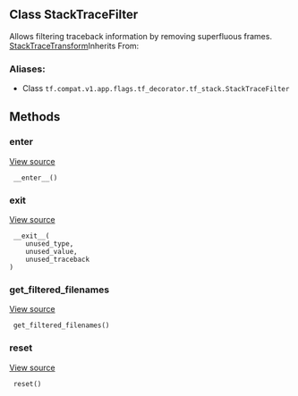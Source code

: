 ## Class StackTraceFilter

Allows filtering traceback information by removing superfluous frames.
[StackTraceTransform](https://www.tensorflow.org/api_docs/python/tf/compat/v1/flags/tf_decorator/tf_stack/StackTraceTransform)Inherits From: 

### Aliases:
- Class `tf.compat.v1.app.flags.tf_decorator.tf_stack.StackTraceFilter`
## Methods
### __enter__
[View source](https://github.com/tensorflow/tensorflow/blob/r2.0/tensorflow/python/util/tf_stack.py#L59-L75)


```
 __enter__()
```
### __exit__
[View source](https://github.com/tensorflow/tensorflow/blob/r2.0/tensorflow/python/util/tf_stack.py#L77-L79)


```
 __exit__(
    unused_type,
    unused_value,
    unused_traceback
)
```
### get_filtered_filenames
[View source](https://github.com/tensorflow/tensorflow/blob/r2.0/tensorflow/python/util/tf_stack.py#L104-L105)


```
 get_filtered_filenames()
```
### reset
[View source](https://github.com/tensorflow/tensorflow/blob/r2.0/tensorflow/python/util/tf_stack.py#L101-L102)


```
 reset()
```
